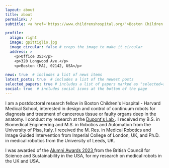```yaml
---
layout: about
title: about
permalink: /
subtitle: <a href='https://www.childrenshospital.org/'>Boston Children's Hospital - Harvard Medical School </a>. 300 Longwood Ave., Boston (MA), USA.

profile:
  align: right
  image: gpittiglio.jpg
  image_circular: false # crops the image to make it circular
  address: >
    <p>Office 353</p>
    <p>320 Longwood Ave.</p>
    <p>Boston (MA), 02142, USA</p>

news: true  # includes a list of news items
latest_posts: true  # includes a list of the newest posts
selected_papers: true # includes a list of papers marked as "selected={true}"
social: true  # includes social icons at the bottom of the page
---
```

I am a postdoctoral research fellow in Boston Children's Hospital - Harvard Medical School, interested in design and control of continuum robots for diagnosis and treatment of cancerous tissue or faulty organs deep in the anatomy. I conduct my research at the <a href='https://robotics.tch.harvard.edu/'>Dupont's Lab </a>.
I received my B.S. in Biomedical Engineering and M.S. in Robotics and Automation from the University of Pisa, Italy. I received the M. Res. in Medical Robotics and Image Guided Intervention from Imperial College of London, UK, and Ph.D. in medical robotics from the University of Leeds, UK. 

I was awarded of the <a href='https://www.britishcouncil.us/studyuk/alumni-awards/2022-23-awardees'> Alumni Awards 2023 </a> from the British Council for Science and Sustainability in the USA, for my research on medical robots in the UK and USA.

